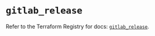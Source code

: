 # `gitlab_release`

Refer to the Terraform Registry for docs: [`gitlab_release`](https://registry.terraform.io/providers/gitlabhq/gitlab/18.5.0/docs/resources/release).
